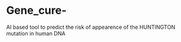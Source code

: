 # Gene_cure-
AI based tool to predict the risk of appearence of the HUNTINGTON mutation in human DNA
